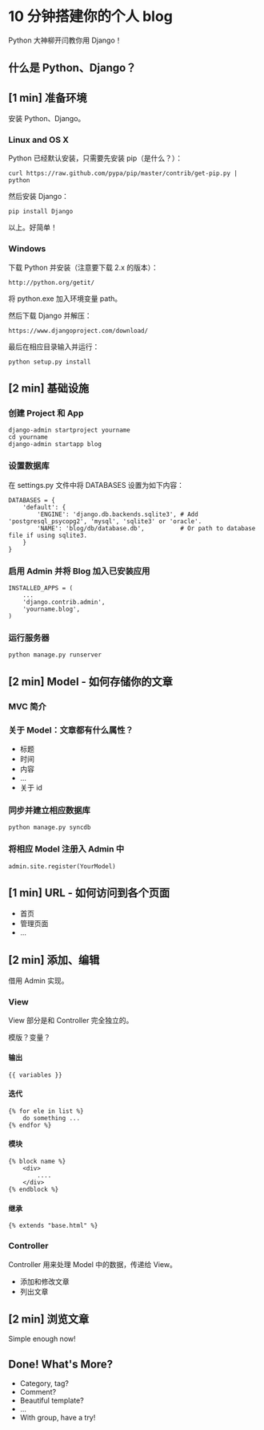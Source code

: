 # 10 分钟搭建你的个人 blog

Python 大神柳开闫教你用 Django！

## 什么是 Python、Django？

## [1 min] 准备环境

安装 Python、Django。

### Linux and OS X
Python 已经默认安装，只需要先安装 pip（是什么？）：

	curl https://raw.github.com/pypa/pip/master/contrib/get-pip.py | python

然后安装 Django：

	pip install Django

以上。好简单！

### Windows
下载 Python 并安装（注意要下载 2.x 的版本）：

	http://python.org/getit/

将 python.exe 加入环境变量 path。

然后下载 Django 并解压：

	https://www.djangoproject.com/download/

最后在相应目录输入并运行：

	python setup.py install

## [2 min] 基础设施

### 创建 Project 和 App

	django-admin startproject yourname
	cd yourname
	django-admin startapp blog

### 设置数据库

在 settings.py 文件中将 DATABASES 设置为如下内容：

	DATABASES = {
	    'default': {
	        'ENGINE': 'django.db.backends.sqlite3', # Add 'postgresql_psycopg2', 'mysql', 'sqlite3' or 'oracle'.
	        'NAME': 'blog/db/database.db',          # Or path to database file if using sqlite3.
	    }
	}

### 启用 Admin 并将 Blog 加入已安装应用

	INSTALLED_APPS = (
	    ...
	    'django.contrib.admin',
	    'yourname.blog',
	)

### 运行服务器

	python manage.py runserver

## [2 min] Model - 如何存储你的文章

### MVC 简介

### 关于 Model：文章都有什么属性？
* 标题
* 时间
* 内容
* ...
* 关于 id

### 同步并建立相应数据库

	python manage.py syncdb

### 将相应 Model 注册入 Admin 中

	admin.site.register(YourModel)

## [1 min] URL - 如何访问到各个页面
* 首页
* 管理页面
* ...

## [2 min] 添加、编辑

借用 Admin 实现。

### View
View 部分是和 Controller 完全独立的。

模版？变量？

#### 输出
	{{ variables }}
#### 迭代
	{% for ele in list %}
		do something ...
	{% endfor %}
#### 模块
	{% block name %}
		<div>
			....
		</div>
	{% endblock %}
#### 继承
	{% extends "base.html" %}

### Controller
Controller 用来处理 Model 中的数据，传递给 View。

* 添加和修改文章
* 列出文章

## [2 min] 浏览文章
Simple enough now!

## Done! What's More?
* Category, tag?
* Comment?
* Beautiful template?
* ...
* With group, have a try!